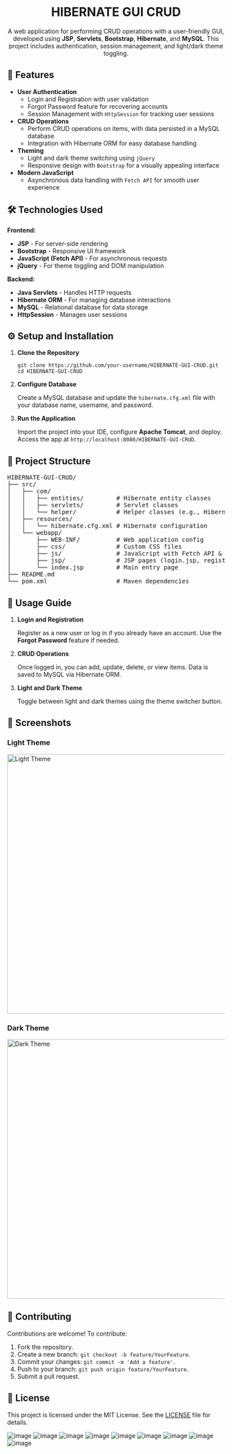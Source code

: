 <h1 align="center">HIBERNATE GUI CRUD</h1>

<p align="center">
  A web application for performing CRUD operations with a user-friendly GUI, developed using <strong>JSP</strong>, <strong>Servlets</strong>, <strong>Bootstrap</strong>, <strong>Hibernate</strong>, and <strong>MySQL</strong>. This project includes authentication, session management, and light/dark theme toggling.
</p>

<h2>📝 Features</h2>

<ul>
  <li><strong>User Authentication</strong>
    <ul>
      <li>Login and Registration with user validation</li>
      <li>Forgot Password feature for recovering accounts</li>
      <li>Session Management with <code>HttpSession</code> for tracking user sessions</li>
    </ul>
  </li>
  <li><strong>CRUD Operations</strong>
    <ul>
      <li>Perform CRUD operations on items, with data persisted in a MySQL database</li>
      <li>Integration with Hibernate ORM for easy database handling</li>
    </ul>
  </li>
  <li><strong>Theming</strong>
    <ul>
      <li>Light and dark theme switching using <code>jQuery</code></li>
      <li>Responsive design with <code>Bootstrap</code> for a visually appealing interface</li>
    </ul>
  </li>
  <li><strong>Modern JavaScript</strong>
    <ul>
      <li>Asynchronous data handling with <code>Fetch API</code> for smooth user experience</li>
    </ul>
  </li>
</ul>

<h2>🛠 Technologies Used</h2>

<p><strong>Frontend:</strong></p>
<ul>
  <li><strong>JSP</strong> - For server-side rendering</li>
  <li><strong>Bootstrap</strong> - Responsive UI framework</li>
  <li><strong>JavaScript (Fetch API)</strong> - For asynchronous requests</li>
  <li><strong>jQuery</strong> - For theme toggling and DOM manipulation</li>
</ul>

<p><strong>Backend:</strong></p>
<ul>
  <li><strong>Java Servlets</strong> - Handles HTTP requests</li>
  <li><strong>Hibernate ORM</strong> - For managing database interactions</li>
  <li><strong>MySQL</strong> - Relational database for data storage</li>
  <li><strong>HttpSession</strong> - Manages user sessions</li>
</ul>

<h2>⚙️ Setup and Installation</h2>

<ol>
  <li><strong>Clone the Repository</strong>
    <pre><code>git clone https://github.com/your-username/HIBERNATE-GUI-CRUD.git
cd HIBERNATE-GUI-CRUD</code></pre>
  </li>

  <li><strong>Configure Database</strong>
    <p>Create a MySQL database and update the <code>hibernate.cfg.xml</code> file with your database name, username, and password.</p>
  </li>

  <li><strong>Run the Application</strong>
    <p>Import the project into your IDE, configure <strong>Apache Tomcat</strong>, and deploy. Access the app at <code>http://localhost:8080/HIBERNATE-GUI-CRUD</code>.</p>
  </li>
</ol>

<h2>📂 Project Structure</h2>

<pre>
HIBERNATE-GUI-CRUD/
├── src/
│   ├── com/
│   │   ├── entities/         # Hibernate entity classes
│   │   ├── servlets/         # Servlet classes
│   │   └── helper/           # Helper classes (e.g., Hibernate session factory)
│   ├── resources/
│   │   └── hibernate.cfg.xml # Hibernate configuration
│   └── webapp/
│       ├── WEB-INF/          # Web application config
│       ├── css/              # Custom CSS files
│       ├── js/               # JavaScript with Fetch API & jQuery
│       ├── jsp/              # JSP pages (login.jsp, register.jsp, etc.)
│       └── index.jsp         # Main entry page
├── README.md
└── pom.xml                   # Maven dependencies
</pre>

<h2>🚀 Usage Guide</h2>

<ol>
  <li><strong>Login and Registration</strong>
    <p>Register as a new user or log in if you already have an account. Use the <strong>Forgot Password</strong> feature if needed.</p>
  </li>

  <li><strong>CRUD Operations</strong>
    <p>Once logged in, you can add, update, delete, or view items. Data is saved to MySQL via Hibernate ORM.</p>
  </li>

  <li><strong>Light and Dark Theme</strong>
    <p>Toggle between light and dark themes using the theme switcher button.</p>
  </li>
</ol>

<h2>📸 Screenshots</h2>

<h3>Light Theme</h3>
<img src="https://path-to-your-screenshot-light-theme.png" alt="Light Theme" width="600">

<h3>Dark Theme</h3>
<img src="https://path-to-your-screenshot-dark-theme.png" alt="Dark Theme" width="600">

<h2>🤝 Contributing</h2>

<p>Contributions are welcome! To contribute:</p>
<ol>
  <li>Fork the repository.</li>
  <li>Create a new branch: <code>git checkout -b feature/YourFeature</code>.</li>
  <li>Commit your changes: <code>git commit -m 'Add a feature'</code>.</li>
  <li>Push to your branch: <code>git push origin feature/YourFeature</code>.</li>
  <li>Submit a pull request.</li>
</ol>

<h2>📄 License</h2>

<p>This project is licensed under the MIT License. See the <a href="LICENSE">LICENSE</a> file for details.</p>





![image](https://github.com/user-attachments/assets/f9290635-e322-4780-9f8e-f23c079bb62a)
![image](https://github.com/user-attachments/assets/8cfe7e83-a88a-4db8-a468-a05465c86b1f)
![image](https://github.com/user-attachments/assets/f7a8448e-1a99-46c0-913c-1dcd99d1f4c6)
![image](https://github.com/user-attachments/assets/a0ca5b71-1472-4faf-8dc7-7d2458adec74)
![image](https://github.com/user-attachments/assets/95d8d6d0-668a-4979-9f51-0d461dac8773)
![image](https://github.com/user-attachments/assets/cd88b7fb-33e3-4256-8bf1-02b77911be74)
![image](https://github.com/user-attachments/assets/80470fbc-2cef-429e-bda6-45f56559923d)
![image](https://github.com/user-attachments/assets/0095d121-8dd5-4c44-843d-ac63dec92196)
![image](https://github.com/user-attachments/assets/4c2eabcd-2c5d-43bf-953e-2767388e9387)
